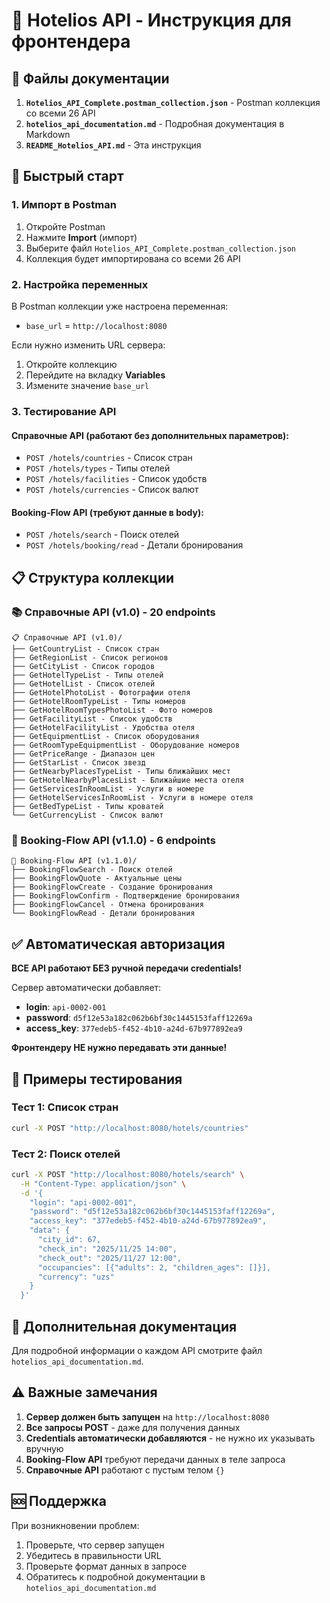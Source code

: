 # 🏨 Hotelios API - Инструкция для фронтендера

## 📁 Файлы документации

1. **`Hotelios_API_Complete.postman_collection.json`** - Postman коллекция со всеми 26 API
2. **`hotelios_api_documentation.md`** - Подробная документация в Markdown
3. **`README_Hotelios_API.md`** - Эта инструкция

## 🚀 Быстрый старт

### 1. Импорт в Postman

1. Откройте Postman
2. Нажмите **Import** (импорт)
3. Выберите файл `Hotelios_API_Complete.postman_collection.json`
4. Коллекция будет импортирована со всеми 26 API

### 2. Настройка переменных

В Postman коллекции уже настроена переменная:
- `base_url` = `http://localhost:8080`

Если нужно изменить URL сервера:
1. Откройте коллекцию
2. Перейдите на вкладку **Variables**
3. Измените значение `base_url`

### 3. Тестирование API

#### Справочные API (работают без дополнительных параметров):
- `POST /hotels/countries` - Список стран
- `POST /hotels/types` - Типы отелей  
- `POST /hotels/facilities` - Список удобств
- `POST /hotels/currencies` - Список валют

#### Booking-Flow API (требуют данные в body):
- `POST /hotels/search` - Поиск отелей
- `POST /hotels/booking/read` - Детали бронирования

## 📋 Структура коллекции

### 📚 Справочные API (v1.0) - 20 endpoints
```
📋 Справочные API (v1.0)/
├── GetCountryList - Список стран
├── GetRegionList - Список регионов  
├── GetCityList - Список городов
├── GetHotelTypeList - Типы отелей
├── GetHotelList - Список отелей
├── GetHotelPhotoList - Фотографии отеля
├── GetHotelRoomTypeList - Типы номеров
├── GetHotelRoomTypesPhotoList - Фото номеров
├── GetFacilityList - Список удобств
├── GetHotelFacilityList - Удобства отеля
├── GetEquipmentList - Список оборудования
├── GetRoomTypeEquipmentList - Оборудование номеров
├── GetPriceRange - Диапазон цен
├── GetStarList - Список звезд
├── GetNearbyPlacesTypeList - Типы ближайших мест
├── GetHotelNearbyPlacesList - Ближайшие места отеля
├── GetServicesInRoomList - Услуги в номере
├── GetHotelServicesInRoomList - Услуги в номере отеля
├── GetBedTypeList - Типы кроватей
└── GetCurrencyList - Список валют
```

### 🏨 Booking-Flow API (v1.1.0) - 6 endpoints
```
🏨 Booking-Flow API (v1.1.0)/
├── BookingFlowSearch - Поиск отелей
├── BookingFlowQuote - Актуальные цены
├── BookingFlowCreate - Создание бронирования
├── BookingFlowConfirm - Подтверждение бронирования
├── BookingFlowCancel - Отмена бронирования
└── BookingFlowRead - Детали бронирования
```

## ✅ Автоматическая авторизация

**ВСЕ API работают БЕЗ ручной передачи credentials!**

Сервер автоматически добавляет:
- **login**: `api-0002-001`
- **password**: `d5f12e53a182c062b6bf30c1445153faff12269a`
- **access_key**: `377edeb5-f452-4b10-a24d-67b977892ea9`

**Фронтендеру НЕ нужно передавать эти данные!**

## 🧪 Примеры тестирования

### Тест 1: Список стран
```bash
curl -X POST "http://localhost:8080/hotels/countries"
```

### Тест 2: Поиск отелей
```bash
curl -X POST "http://localhost:8080/hotels/search" \
  -H "Content-Type: application/json" \
  -d '{
    "login": "api-0002-001",
    "password": "d5f12e53a182c062b6bf30c1445153faff12269a",
    "access_key": "377edeb5-f452-4b10-a24d-67b977892ea9",
    "data": {
      "city_id": 67,
      "check_in": "2025/11/25 14:00",
      "check_out": "2025/11/27 12:00",
      "occupancies": [{"adults": 2, "children_ages": []}],
      "currency": "uzs"
    }
  }'
```

## 📖 Дополнительная документация

Для подробной информации о каждом API смотрите файл `hotelios_api_documentation.md`.

## ⚠️ Важные замечания

1. **Сервер должен быть запущен** на `http://localhost:8080`
2. **Все запросы POST** - даже для получения данных
3. **Credentials автоматически добавляются** - не нужно их указывать вручную
4. **Booking-Flow API** требуют передачи данных в теле запроса
5. **Справочные API** работают с пустым телом `{}`

## 🆘 Поддержка

При возникновении проблем:
1. Проверьте, что сервер запущен
2. Убедитесь в правильности URL
3. Проверьте формат данных в запросе
4. Обратитесь к подробной документации в `hotelios_api_documentation.md`
